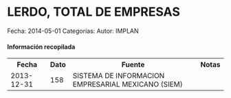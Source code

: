 LERDO, TOTAL DE EMPRESAS
=====

Fecha: 2014-05-01
Categorías: 
Autor: IMPLAN

#### Información recopilada

<table class="table table-hover table-bordered">
  <tr><th>Fecha</th><th>Dato</th><th>Fuente</th><th>Notas</th></tr>
  <tr><td>2013-12-31</td><td>158</td><td>SISTEMA DE INFORMACION EMPRESARIAL MEXICANO (SIEM)</td><td></td></tr>
</table>
